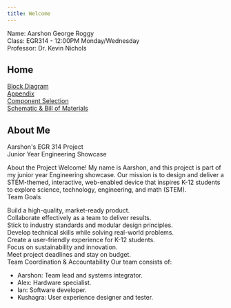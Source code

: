 ```yaml
---
title: Welcome
---
```


Name: Aarshon George Roggy  
Class: EGR314 - 12:00PM Monday/Wednesday  
Professor: Dr. Kevin Nichols

## Home

[Block Diagram](./block-diagram.md)  
[Appendix](./index.html)  
[Component Selection](./component-selection.md)  
[Schematic & Bill of Materials](./schematic.md)

## About Me

Aarshon's EGR 314 Project  
Junior Year Engineering Showcase  

About the Project
Welcome! My name is Aarshon, and this project is part of my junior year Engineering showcase. Our mission is to design and deliver a STEM-themed, interactive, web-enabled device that inspires K-12 students to explore science, technology, engineering, and math (STEM).  
Team Goals

Build a high-quality, market-ready product.  
Collaborate effectively as a team to deliver results.  
Stick to industry standards and modular design principles.  
Develop technical skills while solving real-world problems.  
Create a user-friendly experience for K-12 students.  
Focus on sustainability and innovation.  
Meet project deadlines and stay on budget.  
Team Coordination & Accountability
Our team consists of:  

- Aarshon: Team lead and systems integrator.
- Alex: Hardware specialist.
- Ian: Software developer.
- Kushagra: User experience designer and tester.
